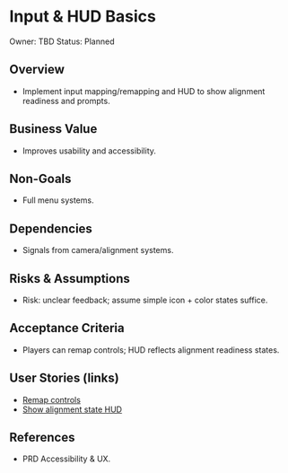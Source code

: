 # Input & HUD Basics

Owner: TBD
Status: Planned

## Overview
- Implement input mapping/remapping and HUD to show alignment readiness and prompts.

## Business Value
- Improves usability and accessibility.

## Non-Goals
- Full menu systems.

## Dependencies
- Signals from camera/alignment systems.

## Risks & Assumptions
- Risk: unclear feedback; assume simple icon + color states suffice.

## Acceptance Criteria
- Players can remap controls; HUD reflects alignment readiness states.

## User Stories (links)
- [Remap controls](./stories/remap-controls/story.md)
- [Show alignment state HUD](./stories/show-alignment-state-hud/story.md)

## References
- PRD Accessibility & UX.
